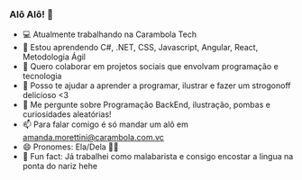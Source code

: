 ### Alô Alô! 👋

- 💻 Atualmente trabalhando na Carambola Tech
- 🌱 Estou aprendendo C#, .NET, CSS, Javascript, Angular, React, Metodologia Ágil
- 💜 Quero colaborar em projetos sociais que envolvam programação e tecnologia
- 🥰 Posso te ajudar a aprender a programar, ilustrar e fazer um strogonoff delicioso <3
- 💬 Me pergunte sobre Programação BackEnd, ilustração, pombas e curiosidades aleatórias!
- 📫 Para falar comigo é só mandar um alô em amanda.morettini@carambola.com.vc
- 😄 Pronomes: Ela/Dela 🏳️‍🌈
- 🤹 Fun fact: Já trabalhei como malabarista e consigo encostar a lingua na ponta do nariz hehe 
